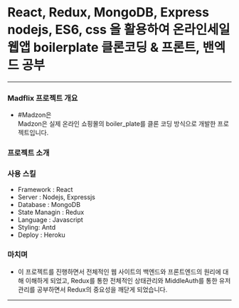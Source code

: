# React, Redux, MongoDB, Express nodejs, ES6, css 을 활용하여 온라인세일 웹앱 boilerplate 클론코딩 & 프론트, 밴엑드 공부 
---


### Madflix 프로젝트 개요

- #Madzon은  
  Madzon은 실제 온라인 쇼핑몰의 boiler_plate를 클론 코딩 방식으로 개발한 프로젝트입니다.


### 프로젝트 소개


### 사용 스킬

- Framework : React
- Server : Nodejs, Expressjs
- Database : MongoDB
- State Managin : Redux
- Language : Javascript
- Styling: Antd
- Deploy : Heroku


### 마치며

- 이 프로젝트를 진행하면서 전체적인 웹 사이트의 백엔드와 프론트엔드의 원리에 대해 이해하게 되었고, Redux를 통한 전체적인 상태관리와 MiddleAuth를 통한 유저 관리를 공부하면서 Redux의 중요성을 깨닫게 되었습니다.
---
